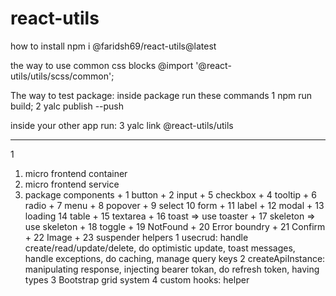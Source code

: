 # react-utils

how to install
npm i @faridsh69/react-utils@latest

the way to use common css blocks
@import '@react-utils/utils/scss/common';

The way to test package: inside package run these commands
1 npm run build;
2 yalc publish --push

inside your other app run:
3 yalc link @react-utils/utils

---

1

1. micro frontend container
2. micro frontend service
3. package
   components + 1 button + 2 input + 5 checkbox + 4 tooltip + 6 radio + 7 menu + 8 popover + 9 select
   10 form + 11 label + 12 modal + 13 loading
   14 table + 15 textarea + 16 toast => use toaster + 17 skeleton => use skeleton + 18 toggle + 19 NotFound + 20 Error boundry + 21 Confirm + 22 Image + 23 suspender
   helpers
   1 usecrud: handle create/read/update/delete, do optimistic update, toast messages, handle exceptions, do caching, manage query keys
   2 createApiInstance: manipulating response, injecting bearer tokan, do refresh token, having types
   3 Bootstrap grid system
   4 custom hooks: helper
